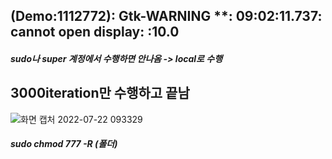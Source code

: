 ## (Demo:1112772): Gtk-WARNING **: 09:02:11.737: cannot open display: :10.0
##### sudo나 super 계정에서 수행하면 안나옴 -> local로 수행
## 3000iteration만 수행하고 끝남
![화면 캡처 2022-07-22 093329](https://user-images.githubusercontent.com/88171531/180337434-92779c25-e74a-4155-9c21-d89a957020ec.png)
##### sudo chmod 777 -R (폴더) 
